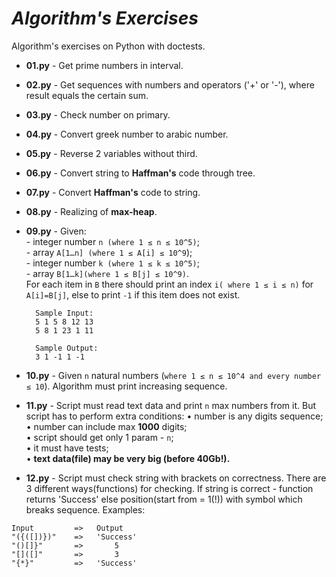 *Algorithm's Exercises*
=================
Algorithm's exercises on Python with doctests.

- **01.py** - Get prime numbers in interval.
- **02.py** - Get sequences with numbers and operators ('+' or '-'), where result equals the certain sum.
- **03.py** - Check number on primary.
- **04.py** - Convert greek number to arabic number.
- **05.py** - Reverse 2 variables without third.
- **06.py** - Convert string to **Haffman's** code through tree.
- **07.py** - Convert **Haffman's** code to string.
- **08.py** - Realizing of **max-heap**.
- **09.py** - Given:   
        - integer number `n (where 1 ≤ n ≤ 10^5)`;  
        - array `A[1…n] (where 1 ≤ A[i] ≤ 10^9`);  
        - integer number `k (where 1 ≤ k ≤ 10^5)`;  
        - array `B[1…k](where 1 ≤ B[j] ≤ 10^9)`.  
        For each item in `B` there should print an index `i( where 1 ≤ i ≤ n)` for `A[i]=B[j]`, else to print `-1` 
        if this item does not exist.
        
        Sample Input:
        5 1 5 8 12 13
        5 8 1 23 1 11
        
        Sample Output:
        3 1 -1 1 -1

- **10.py** - Given `n` natural numbers (`where 1 ≤ n ≤ 10^4 and every number ≤ 10`). 
Algorithm must print increasing sequence.

- **11.py** - 
    Script must read text data and print `n` max numbers from it.
    But script has to perform extra conditions:
     • number is any digits sequence;  
     • number can include max **1000** digits;  
     • script should get only 1 param - `n`;  
     • it must have tests;  
     • **text data(file) may be very big (before 40Gb!).**

- **12.py** - 
Script must check string with brackets on correctness.
There are 3 different ways(functions) for checking.
If string is correct - function returns 'Success'
else position(start from = 1(!)) with symbol which breaks sequence.
Examples:
```
Input         =>   Output
"({([])})"    =>   'Success'
"()[]}"       =>       5
"[]([]"       =>       3
"{*}"         =>   'Success'
``` 